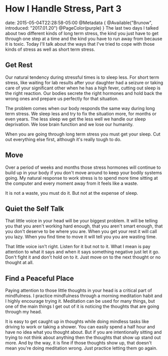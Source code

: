 # How I Handle Stress, Part 3
date: 2015-05-04T22:28:58-05:00
@Metadata {
  @Available("Brunow", introduced: "2017.01.20")
  @PageColor(purple)
}
The last two days I talked about two different kinds of long term stress, the kind you just have to get through one step at a time and the kind you have to run away from because it is toxic. Today I'll talk about the ways that I've tried to cope with those kinds of stress as well as short term stress.

## Get Rest
Our natural tendency during stressful times is to sleep less. For short term stress, like waiting for lab results after your daughter had a seizure or taking care of your significant other when he has a high fever, cutting out sleep is the right reaction. Our bodies secrete the right hormones and hold back the wrong ones and prepare us perfectly for that situation.

The problem comes when our body responds the same way during long term stress. We sleep less and try to fix the situation more, for months or even years. The less sleep we get the less well we handle our sleep deprivation. We lose brain function and we lose our humanity.

When you are going through long term stress you must get your sleep. Cut out everything else first, although it's really tough to do.

## Move
Over a period of weeks and months those stress hormones will continue to build up in your body if you don't move around to keep your bodily systems going. My natural response to work stress is to spend more time sitting at the computer and every moment away from it feels like a waste.

It is not a waste, you must do it. But not at the expense of sleep.

## Quiet the Self Talk
That little voice in your head will be your biggest problem. It will be telling you that you aren't working hard enough, that you aren't smart enough, that you don't deserve to be where you are. When you get your rest it will call you lazy. When you find time to move it will tell you you are wasting time.

That little voice isn't right. Listen for it but not to it. What I mean is pay attention to what it says and when it says something negative just let it go. Don't fight it and don't hold on to it. Just move on to the next thought or no thought at all.

## Find a Peaceful Place
Paying attention to those little thoughts in your head is a critical part of mindfulness. I practice mindfulness through a morning meditation habit and I highly encourage trying it. Meditation can be used for many things, but one of the main things I get out of it is noticing the thoughts that are going through my head.

It is easy to get caught up in thoughts while doing mindless tasks like driving to work or taking a shower. You can easily spend a half hour and have no idea what you thought about. But if you are intentionally sitting and trying to not think about anything then the thoughts that show up stand out more. And by the way, it is fine if those thoughts show up, that doesn't mean you're doing meditation wrong. Just practice letting them go again.

